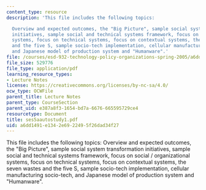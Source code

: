 ```yaml
---
content_type: resource
description: 'This file includes the following topics:

  Overview and expected outcomes, the "Big Picture", sample social system transformation
  initiatives, sample social and technical systems framework, focus on social / organizational
  systems, focus on technical systems, focus on contextual systems, the seven wastes
  and the five S, sample socio-tech implementation, cellular manufacturing socio-tech,
  and Japanese model of production system and "Humanware".'
file: /courses/esd-932-technology-policy-organizations-spring-2005/a6dd1491e1342e6922495f26dad34f27_ses5aautostudy1.pdf
file_size: 529776
file_type: application/pdf
learning_resource_types:
- Lecture Notes
license: https://creativecommons.org/licenses/by-nc-sa/4.0/
ocw_type: OCWFile
parent_title: Lecture Notes
parent_type: CourseSection
parent_uid: e387a8f3-1654-bd7a-6676-665595729ce4
resourcetype: Document
title: ses5aautostudy1.pdf
uid: a6dd1491-e134-2e69-2249-5f26dad34f27
---
```

This file includes the following topics:
Overview and expected outcomes, the "Big Picture", sample social system transformation initiatives, sample social and technical systems framework, focus on social / organizational systems, focus on technical systems, focus on contextual systems, the seven wastes and the five S, sample socio-tech implementation, cellular manufacturing socio-tech, and Japanese model of production system and "Humanware".